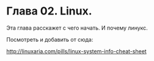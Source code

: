# Глава 02. Linux.

Эта глава расскажет с чего начать. И почему линукс.

Посмотреть и добавить от сюда:

http://linuxaria.com/pills/linux-system-info-cheat-sheet
